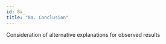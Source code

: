 ```yaml
---
id: 8a_
title: "8a. Conclusion"
---
```

Consideration of alternative explanations for observed results